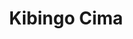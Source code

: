 ---
origin: Burundi
title: Kibingo Cima
price: 22.00
image_src: "../../assets/images/coffee--burundi.png"
image_alt: coffee bag of kibingo Cima
---